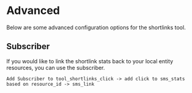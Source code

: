 # Advanced

Below are some advanced configuration options for the shortlinks tool.

## Subscriber

If you would like to link the shortlink stats back to your local entity resources, you can use the subscriber.

`Add Subscriber to tool_shortlinks_click -> add click to sms_stats based on resource_id -> sms_link`




